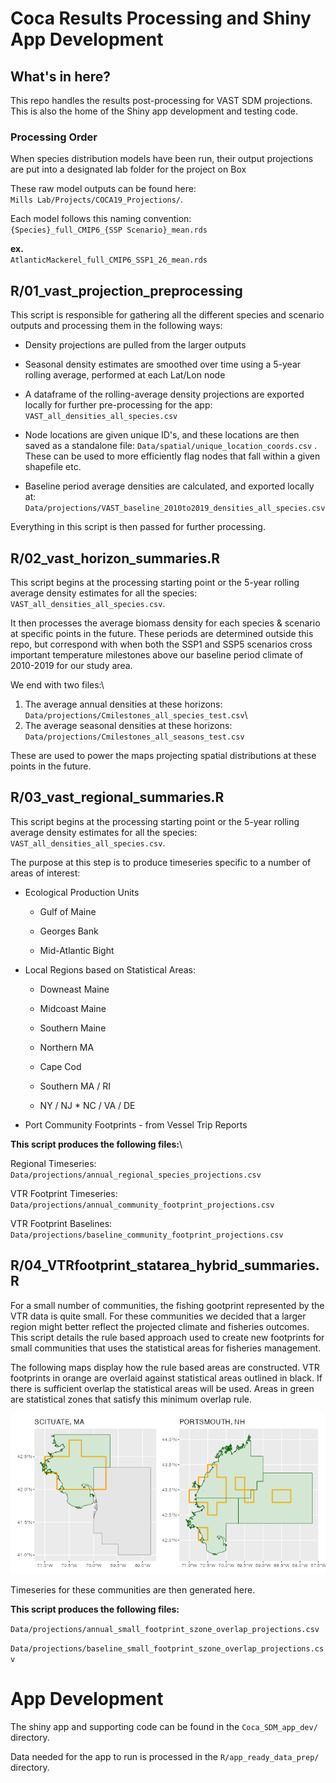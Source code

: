 
# Coca Results Processing and Shiny App Development

## What's in here?

This repo handles the results post-processing for VAST SDM projections.
This is also the home of the Shiny app development and testing code.

### Processing Order

When species distribution models have been run, their output projections
are put into a designated lab folder for the project on Box

These raw model outputs can be found here:\
`Mills Lab/Projects/COCA19_Projections/`.

Each model follows this naming convention:\
`{Species}_full_CMIP6_{SSP Scenario}_mean.rds`

**ex.**\
`AtlanticMackerel_full_CMIP6_SSP1_26_mean.rds`

## R/01_vast_projection_preprocessing

This script is responsible for gathering all the different species and
scenario outputs and processing them in the following ways:

-   Density projections are pulled from the larger outputs

-   Seasonal density estimates are smoothed over time using a 5-year
    rolling average, performed at each Lat/Lon node

-   A dataframe of the rolling-average density projections are exported
    locally for further pre-processing for the app:
    `VAST_all_densities_all_species.csv`

-   Node locations are given unique ID's, and these locations are then
    saved as a standalone file:
    `Data/spatial/unique_location_coords.csv` . These can be used to
    more efficiently flag nodes that fall within a given shapefile etc.

-   Baseline period average densities are calculated, and exported
    locally at:
    `Data/projections/VAST_baseline_2010to2019_densities_all_species.csv`

Everything in this script is then passed for further processing.

## R/02_vast_horizon_summaries.R

This script begins at the processing starting point or the 5-year
rolling average density estimates for all the species:
`VAST_all_densities_all_species.csv`.

It then processes the average biomass density for each species &
scenario at specific points in the future. These periods are determined
outside this repo, but correspond with when both the SSP1 and SSP5
scenarios cross important temperature milestones above our baseline
period climate of 2010-2019 for our study area.

We end with two files:\
1. The average annual densities at these horizons:\
`Data/projections/Cmilestones_all_species_test.csv`\ 
2. The average seasonal densities at these horizons:\
`Data/projections/Cmilestones_all_seasons_test.csv`

These are used to power the maps projecting spatial distributions at
these points in the future.

## R/03_vast_regional_summaries.R

This script begins at the processing starting point or the 5-year
rolling average density estimates for all the species:
`VAST_all_densities_all_species.csv`.

The purpose at this step is to produce timeseries specific to a number
of areas of interest:

-   Ecological Production Units

    -   Gulf of Maine

    -   Georges Bank

    -   Mid-Atlantic Bight

-   Local Regions based on Statistical Areas:

    -   Downeast Maine

    -   Midcoast Maine

    -   Southern Maine

    -   Northern MA

    -   Cape Cod

    -   Southern MA / RI

    -   NY / NJ \* NC / VA / DE

-   Port Community Footprints - from Vessel Trip Reports

**This script produces the following files:**\

Regional Timeseries:
`Data/projections/annual_regional_species_projections.csv`

VTR Footprint Timeseries:
`Data/projections/annual_community_footprint_projections.csv`

VTR Footprint Baselines:
`Data/projections/baseline_community_footprint_projections.csv`

## R/04_VTRfootprint_statarea_hybrid_summaries.R

For a small number of communities, the fishing gootprint represented by
the VTR data is quite small. For these communities we decided that a
larger region might better reflect the projected climate and fisheries
outcomes. This script details the rule based approach used to create new
footprints for small communities that uses the statistical areas for
fisheries management.

The following maps display how the rule based areas are constructed. VTR footprints in orange are 
overlaid against statistical areas outlined in black. If there is sufficient overlap the statistical 
areas will be used. Areas in green are statistical zones that satisfy this minimum overlap rule.

![](images/clipboard-633921838.png)

Timeseries for these communities are then generated here.

**This script produces the following files:**

`Data/projections/annual_small_footprint_szone_overlap_projections.csv`

`Data/projections/baseline_small_footprint_szone_overlap_projections.csv`

# App Development

The shiny app and supporting code can be found in the
`Coca_SDM_app_dev/` directory.

Data needed for the app to run is processed in the
`R/app_ready_data_prep/` directory.
